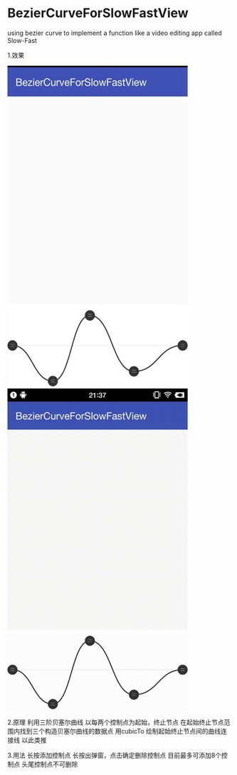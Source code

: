# BezierCurveForSlowFastView
using bezier curve to implement a function like a video editing app called Slow-Fast

1.效果

<img src="https://github.com/DXDRush/BezierCurveForSlowFastView/blob/master/screenshots/1.png" width = "405" height = "720" />
<img src="https://github.com/DXDRush/BezierCurveForSlowFastView/blob/master/screenshots/2.gif" width = "405" height = "720" />

2.原理
利用三阶贝塞尔曲线
以每两个控制点为起始，终止节点
在起始终止节点范围内找到三个构造贝塞尔曲线的数据点
用cubicTo 绘制起始终止节点间的曲线连接线
以此类推
       
3.用法
长按添加控制点
长按出弹窗，点击确定删除控制点
目前最多可添加8个控制点
头尾控制点不可删除
             

